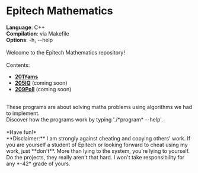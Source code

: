 # Epitech Mathematics

**Language**: C++<br>
**Compilation**: via Makefile<br>
**Options**: -h, --help<br>
<br>
Welcome to the Epitech Mathematics repository!<br>
<br>
Contents:

- [**201Yams**](https://github.com/QuentindiMeo/Epitech-Maths/tree/master/201yams)
- [**205IQ**]() (coming soon)
- [**209Poll**]() (coming soon)

<br>
These programs are about solving maths problems using algorithms we had to implement.<br>
Discover how the programs work by typing './*program* --help'.<br>
<br>
*Have fun!*
<br>
**Disclaimer:** I am strongly against cheating and copying others' work. If you are yourself a student of Epitech or looking forward to cheat using my work, just **don't**. More than lying to the system, you're lying to yourself. Do the projects, they really aren't that hard. I won't take responsibility for any *-42* grade of yours.

